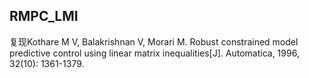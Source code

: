 ## RMPC_LMI 
复现Kothare M V, Balakrishnan V, Morari M. Robust constrained model predictive control using linear matrix inequalities[J]. Automatica, 1996, 32(10): 1361-1379.
